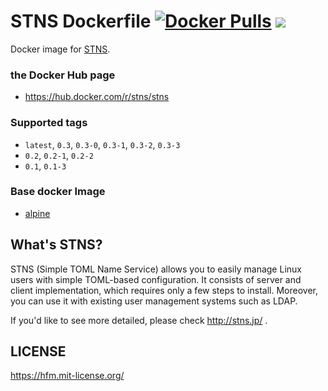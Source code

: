 STNS Dockerfile [![Docker Pulls](https://img.shields.io/docker/pulls/stns/stns.svg?maxAge=2592000?style=flat-square)](https://hub.docker.com/r/stns/stns/) [![](https://images.microbadger.com/badges/image/stns/stns.svg)](https://microbadger.com/images/stns/stns "Get your own image badge on microbadger.com")
===

Docker image for [STNS](https://github.com/STNS/STNS).

### the Docker Hub page

- https://hub.docker.com/r/stns/stns

### Supported tags

- `latest`, `0.3`, `0.3-0`, `0.3-1`, `0.3-2`, `0.3-3`
- `0.2`, `0.2-1`, `0.2-2`
- `0.1`, `0.1-3`

### Base docker Image

- [alpine](https://hub.docker.com/_/alpine/)

What's STNS?
---

STNS (Simple TOML Name Service) allows you to easily manage Linux users with simple TOML-based configuration. It consists of server and client implementation, which requires only a few steps to install. Moreover, you can use it with existing user management systems such as LDAP.

If you'd like to see more detailed, please check http://stns.jp/ .

LICENSE
---

https://hfm.mit-license.org/
